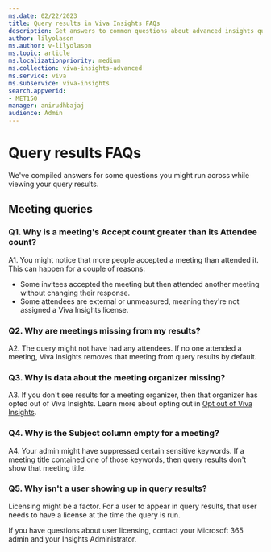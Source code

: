 ```yaml
---
ms.date: 02/22/2023
title: Query results in Viva Insights FAQs
description: Get answers to common questions about advanced insights query results
author: lilyolason
ms.author: v-lilyolason
ms.topic: article
ms.localizationpriority: medium 
ms.collection: viva-insights-advanced 
ms.service: viva 
ms.subservice: viva-insights 
search.appverid: 
- MET150 
manager: anirudhbajaj
audience: Admin
---
```


# Query results FAQs

We've compiled answers for some questions you might run across while viewing your query results. 

## Meeting queries

### Q1. Why is a meeting's Accept count greater than its Attendee count?

A1. You might notice that more people accepted a meeting than attended it. This can happen for a couple of reasons:

* Some invitees accepted the meeting but then attended another meeting without changing their response.
* Some attendees are external or unmeasured, meaning they're not assigned a Viva Insights license.

### Q2. Why are meetings missing from my results?

A2. The query might not have had any attendees. If no one attended a meeting, Viva Insights removes that meeting from query results by default. 

### Q3. Why is data about the meeting organizer missing?

A3. If you don't see results for a meeting organizer, then that organizer has opted out of Viva Insights. Learn more about opting out in [Opt out of Viva Insights](../../personal/use/opt-out-of-mya.md).

### Q4. Why is the Subject column empty for a meeting?

A4. Your admin might have suppressed certain sensitive keywords. If a meeting title contained one of those keywords, then query results don't show that meeting title.

### Q5. Why isn't a user showing up in query results?

Licensing might be a factor. For a user to appear in query results, that user needs to have a license at the time the query is run.

If you have questions about user licensing, contact your Microsoft 365 admin and your Insights Administrator.